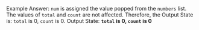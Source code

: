 Example Answer:
`num` is assigned the value popped from the `numbers` list. The values of `total` and `count` are not affected. Therefore, the Output State is: `total` is 0, `count` is 0.
Output State: **`total` is 0, `count` is 0**